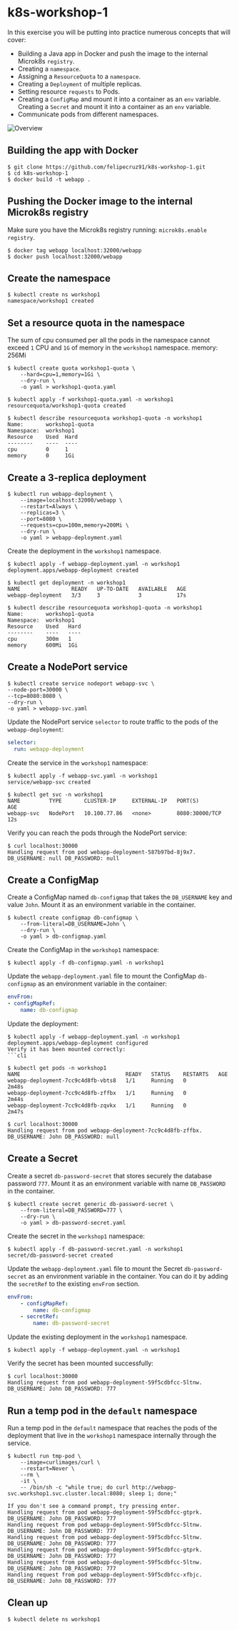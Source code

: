 # k8s-workshop-1

In this exercise you will be putting into practice numerous concepts that will cover:

- Building a Java app in Docker and push the image to the internal Microk8s `registry`.
- Creating a `namespace`.
- Assigning a `ResourceQuota` to a `namespace`.
- Creating a `Deployment` of multiple replicas.
- Setting resource `requests` to Pods.
- Creating a `ConfigMap` and mount it into a container as an `env` variable.
Creating a `Secret` and mount it into a container as an `env` variable.
- Communicate pods from different namespaces.


![Overview](./docs/imgs/Overview.PNG)

## Building the app with Docker

```cli
$ git clone https://github.com/felipecruz91/k8s-workshop-1.git
$ cd k8s-workshop-1
$ docker build -t webapp .
```

## Pushing the Docker image to the internal Microk8s registry

Make sure you have the Microk8s registry running: `microk8s.enable registry`.

```cli
$ docker tag webapp localhost:32000/webapp
$ docker push localhost:32000/webapp
```

## Create the namespace

```cli
$ kubectl create ns workshop1
namespace/workshop1 created
```

## Set a resource quota in the namespace

The sum of cpu consumed per all the pods in the namespace cannot exceed `1` CPU and `1G` of memory in the `workshop1` namespace.
memory: 256Mi 

```cli
$ kubectl create quota workshop1-quota \
    --hard=cpu=1,memory=1Gi \
    --dry-run \
    -o yaml > workshop1-quota.yaml

$ kubectl apply -f workshop1-quota.yaml -n workshop1
resourcequota/workshop1-quota created

$ kubectl describe resourcequota workshop1-quota -n workshop1
Name:       workshop1-quota
Namespace:  workshop1
Resource    Used  Hard
--------    ----  ----
cpu         0     1
memory      0     1Gi
```

## Create a 3-replica deployment

```cli
$ kubectl run webapp-deployment \
    --image=localhost:32000/webapp \
    --restart=Always \
    --replicas=3 \
    --port=8080 \
    --requests=cpu=100m,memory=200Mi \
    --dry-run \
    -o yaml > webapp-deployment.yaml
```
Create the deployment in the `workshop1` namespace.

```cli
$ kubectl apply -f webapp-deployment.yaml -n workshop1
deployment.apps/webapp-deployment created

$ kubectl get deployment -n workshop1
NAME                READY   UP-TO-DATE   AVAILABLE   AGE
webapp-deployment   3/3     3            3           17s

$ kubectl describe resourcequota workshop1-quota -n workshop1
Name:       workshop1-quota
Namespace:  workshop1
Resource    Used   Hard
--------    ----   ----
cpu         300m   1
memory      600Mi  1Gi
```

## Create a NodePort service

```cli
$ kubectl create service nodeport webapp-svc \
--node-port=30000 \
--tcp=8080:8080 \
--dry-run \
-o yaml > webapp-svc.yaml
```
Update the NodePort service `selector` to route traffic to the pods of the `webapp-deployment`:

```yaml
selector:
  run: webapp-deployment
```

Create the service in the `workshop1` namespace:

```cli
$ kubectl apply -f webapp-svc.yaml -n workshop1
service/webapp-svc created

$ kubectl get svc -n workshop1
NAME         TYPE       CLUSTER-IP     EXTERNAL-IP   PORT(S)          AGE
webapp-svc   NodePort   10.100.77.86   <none>        8080:30000/TCP   12s
```

Verify you can reach the pods through the NodePort service:

```cli
$ curl localhost:30000
Handling request from pod webapp-deployment-587b97bd-8j9x7. DB_USERNAME: null DB_PASSWORD: null
```

## Create a ConfigMap

Create a ConfigMap named `db-configmap` that takes the `DB_USERNAME` key and value `John`. Mount it as an environment variable in the container.

```cli
$ kubectl create configmap db-configmap \
    --from-literal=DB_USERNAME=John \
    --dry-run \
    -o yaml > db-configmap.yaml
```

Create the ConfigMap in the `workshop1` namespace:

```cli
$ kubectl apply -f db-configmap.yaml -n workshop1
```

Update the `webapp-deployment.yaml` file to mount the ConfigMap `db-configmap` as an environment variable in the container:

```yaml
envFrom:
- configMapRef:
    name: db-configmap
```

Update the deployment:

```cli
$ kubectl apply -f webapp-deployment.yaml -n workshop1
deployment.apps/webapp-deployment configured
Verify it has been mounted correctly:
```cli

$ kubectl get pods -n workshop1
NAME                                 READY   STATUS    RESTARTS   AGE
webapp-deployment-7cc9c4d8fb-vbts8   1/1     Running   0          2m48s
webapp-deployment-7cc9c4d8fb-zffbx   1/1     Running   0          2m44s
webapp-deployment-7cc9c4d8fb-zqvkx   1/1     Running   0          2m47s

$ curl localhost:30000
Handling request from pod webapp-deployment-7cc9c4d8fb-zffbx. DB_USERNAME: John DB_PASSWORD: null
```

## Create a Secret

Create a secret `db-password-secret` that stores securely the database password `777`. Mount it as an environment variable with name `DB_PASSWORD` in the container.

```cli
$ kubectl create secret generic db-password-secret \
    --from-literal=DB_PASSWORD=777 \
    --dry-run \
    -o yaml > db-password-secret.yaml
```

Create the secret in the `workshop1` namespace:

```cli
$ kubectl apply -f db-password-secret.yaml -n workshop1
secret/db-password-secret created
```

Update the `webapp-deployment.yaml` file to mount the Secret `db-password-secret` as an environment variable in the container. You can do it by adding the `secretRef` to the existing `envFrom` section.

```yaml
envFrom:
    - configMapRef:
        name: db-configmap
    - secretRef:
        name: db-password-secret
```

Update the existing deployment in the `workshop1` namespace.

```cli
$ kubectl apply -f webapp-deployment.yaml -n workshop1
```

Verify the secret has been mounted successfully:

```cli
$ curl localhost:30000
Handling request from pod webapp-deployment-59f5cdbfcc-5ltnw. DB_USERNAME: John DB_PASSWORD: 777
```
## Run a temp pod in the `default` namespace

Run a temp pod in the `default` namespace that reaches the pods of the deployment that live in the `workshop1` namespace internally through the service.

```cli
$ kubectl run tmp-pod \
    --image=curlimages/curl \
    --restart=Never \
    --rm \
    -it \
    -- /bin/sh -c "while true; do curl http://webapp-svc.workshop1.svc.cluster.local:8080; sleep 1; done;"

If you don't see a command prompt, try pressing enter.
Handling request from pod webapp-deployment-59f5cdbfcc-gtprk. DB_USERNAME: John DB_PASSWORD: 777
Handling request from pod webapp-deployment-59f5cdbfcc-5ltnw. DB_USERNAME: John DB_PASSWORD: 777
Handling request from pod webapp-deployment-59f5cdbfcc-5ltnw. DB_USERNAME: John DB_PASSWORD: 777
Handling request from pod webapp-deployment-59f5cdbfcc-gtprk. DB_USERNAME: John DB_PASSWORD: 777
Handling request from pod webapp-deployment-59f5cdbfcc-5ltnw. DB_USERNAME: John DB_PASSWORD: 777
Handling request from pod webapp-deployment-59f5cdbfcc-xfbjc. DB_USERNAME: John DB_PASSWORD: 777
```

## Clean up

```cli
$ kubectl delete ns workshop1
```
